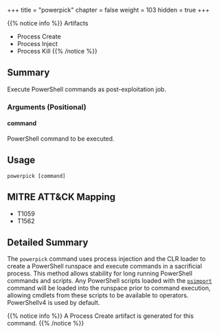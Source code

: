 +++
title = "powerpick"
chapter = false
weight = 103
hidden = true
+++

{{% notice info %}}
Artifacts
- Process Create
- Process Inject
- Process Kill
{{% /notice %}}

## Summary
Execute PowerShell commands as post-exploitation job.

### Arguments (Positional)
#### command
PowerShell command to be executed.

## Usage
```
powerpick [command]
```


## MITRE ATT&CK Mapping

- T1059
- T1562

## Detailed Summary
The `powerpick` command uses process injection and the CLR loader to create a PowerShell runspace and execute commands in a sacrificial process. This method allows stability for long running PowerShell commands and scripts. Any PowerShell scripts loaded with the [`psimport`](/agents/apollo/commands/psimport/) command will be loaded into the runspace prior to command execution, allowing cmdlets from these scripts to be available to operators. PowerShellv4 is used by default.

{{% notice info %}}
A Process Create artifact is generated for this command.
{{% /notice %}}